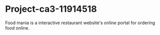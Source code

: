 # Project-ca3-11914518
Food mania is a interactive restaurant website's online portal for ordering food online.
